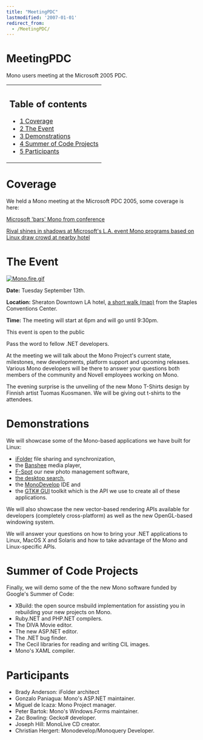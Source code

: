 ```yaml
---
title: "MeetingPDC"
lastmodified: '2007-01-01'
redirect_from:
  - /MeetingPDC/
---
```


MeetingPDC
==========

Mono users meeting at the Microsoft 2005 PDC.

<table>
<col width="100%" />
<tbody>
<tr class="odd">
<td align="left"><h2>Table of contents</h2>
<ul>
<li><a href="#coverage">1 Coverage</a></li>
<li><a href="#the-event">2 The Event</a></li>
<li><a href="#demonstrations">3 Demonstrations</a></li>
<li><a href="#summer-of-code-projects">4 Summer of Code Projects</a></li>
<li><a href="#participants">5 Participants</a></li>
</ul></td>
</tr>
</tbody>
</table>

Coverage
========

We held a Mono meeting at the Microsoft PDC 2005, some coverage is here:

[Microsoft 'bars' Mono from conference](http://uk.builder.com/programming/windows/0,39026618,39265898,00.htm)

[Rival shines in shadows at Microsoft's L.A. event Mono programs based on Linux draw crowd at nearby hotel](http://seattlepi.nwsource.com/business/240989_pdcmono16.html)

The Event
=========

[![Mono.fire.gif](/archived/images/0/03/Mono.fire.gif)](/archived/images/0/03/Mono.fire.gif)

**Date:** Tuesday September 13th.

**Location:** Sheraton Downtown LA hotel, [a short walk (map)](http://maps.google.com/maps?ll=34.046117,-118.261471&spn=0.011604,0.022464&saddr=1111+S.+Figueroa+St.,+Los+Angeles,+CA+90015&daddr=711+S+Hope+St,+Los+Angeles,+CA+90017+(Sheraton+Downtown+Los+Angeles)&hl=en) from the Staples Conventions Center.

**Time:** The meeting will start at 6pm and will go until 9:30pm.

This event is open to the public

Pass the word to fellow .NET developers.

At the meeting we will talk about the Mono Project's current state, milestones, new developments, platform support and upcoming releases. Various Mono developers will be there to answer your questions both members of the community and Novell employees working on Mono.

The evening surprise is the unveiling of the new Mono T-Shirts design by Finnish artist Tuomas Kuosmanen. We will be giving out t-shirts to the attendees.

Demonstrations
==============

We will showcase some of the Mono-based applications we have built for Linux:

-   [iFolder](http://www.ifolder.com) file sharing and synchronization,
-   the [Banshee](http://banshee-project.org) media player,
-   [F-Spot](http://www.gnome.org/projects/f-spot) our new photo management software,
-   [the desktop search](http://www.beagle-project.org),
-   the [MonoDevelop](http://www.monodevelop.com) IDE and
-   the [GTK# GUI](/GtkSharp "GtkSharp") toolkit which is the API we use to create all of these applications.

We will also showcase the new vector-based rendering APIs available for developers (completely cross-platform) as well as the new OpenGL-based windowing system.

We will answer your questions on how to bring your .NET applications to Linux, MacOS X and Solaris and how to take advantage of the Mono and Linux-specific APIs.

Summer of Code Projects
=======================

Finally, we will demo some of the the new Mono software funded by Google's Summer of Code:

-   XBuild: the open source msbuild implementation for assisting you in rebuilding your new projects on Mono.
-   Ruby.NET and PHP.NET compilers.
-   The DIVA Movie editor.
-   The new ASP.NET editor.
-   The .NET bug finder.
-   The Cecil libraries for reading and writing CIL images.
-   Mono's XAML compiler.

Participants
============

-   Brady Anderson: iFolder architect
-   Gonzalo Paniagua: Mono's ASP.NET maintainer.
-   Miguel de Icaza: Mono Project manager.
-   Peter Bartok: Mono's Windows.Forms maintainer.
-   Zac Bowling: Gecko# developer.
-   Joseph Hill: MonoLive CD creator.
-   Christian Hergert: Monodevelop/Monoquery Developer.


